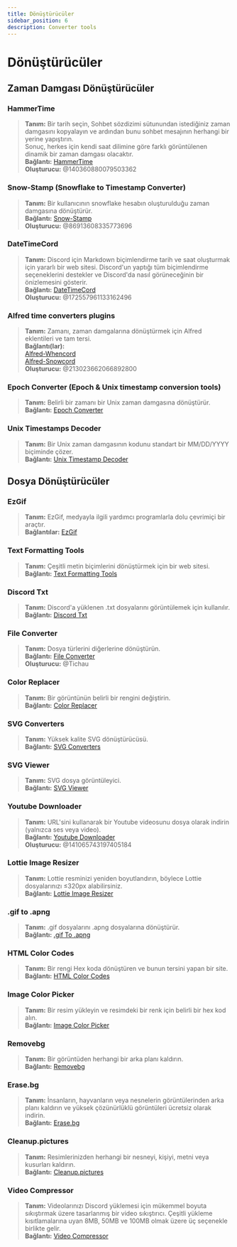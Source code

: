 ```yaml
---
title: Dönüştürücüler
sidebar_position: 6
description: Converter tools
---
```


# Dönüştürücüler
## Zaman Damgası Dönüştürücüler
### HammerTime
> __Tanım:__ Bir tarih seçin, Sohbet sözdizimi sütunundan istediğiniz zaman damgasını kopyalayın ve ardından bunu sohbet mesajının herhangi bir yerine yapıştırın. <br/>
Sonuç, herkes için kendi saat dilimine göre farklı görüntülenen dinamik bir zaman damgası olacaktır.   <br/>
__Bağlantı:__ [HammerTime](https://hammertime.djdavid98.art/)   <br/>
__Oluşturucu:__ @140360880079503362

### Snow-Stamp (Snowflake to Timestamp Converter) 
> __Tanım:__ Bir kullanıcının snowflake hesabın oluşturulduğu zaman damgasına dönüştürür.   <br/>
__Bağlantı:__ [Snow-Stamp](https://snowsta.mp/)   <br/>
__Oluşturucu:__ @86913608335773696

### DateTimeCord 
> __Tanım:__ Discord için Markdown biçimlendirme tarih ve saat oluşturmak için yararlı bir web sitesi. Discord'un yaptığı tüm biçimlendirme seçeneklerini destekler ve Discord'da nasıl görüneceğinin bir önizlemesini gösterir.   <br/>
__Bağlantı:__ [DateTimeCord](https://datetimecord.rauf.wtf/)  <br/>
__Oluşturucu:__ @172557961133162496

### Alfred time converters plugins
> __Tanım:__ Zamanı, zaman damgalarına dönüştürmek için Alfred eklentileri ve tam tersi.   <br/>
__Bağlantı(lar):__   <br/>
[Alfred-Whencord](https://github.com/HilbertGilbertson/alfred-whencord)   <br/>
[Alfred-Snowcord](https://github.com/HilbertGilbertson/alfred-snowcord)   <br/>
__Oluşturucu:__ @213023662066892800

### Epoch Converter (Epoch & Unix timestamp conversion tools)
> __Tanım:__ Belirli bir zamanı bir Unix zaman damgasına dönüştürür.   <br/>
__Bağlantı:__ [Epoch Converter](https://www.epochconverter.com/) 

### Unix Timestamps Decoder
> __Tanım:__ Bir Unix zaman damgasının kodunu standart bir MM/DD/YYYY biçiminde çözer.   <br/>
__Bağlantı:__ [Unix Timestamp Decoder](https://www.unixtimestamp.com/)

## Dosya Dönüştürücüler 

### EzGif
> __Tanım:__ EzGif, medyayla ilgili yardımcı programlarla dolu çevrimiçi bir araçtır.  <br/>
__Bağlantılar:__ [EzGif](https://ezgif.com)

### Text Formatting Tools
> __Tanım:__ Çeşitli metin biçimlerini dönüştürmek için bir web sitesi.   <br/>
__Bağlantı:__ [Text Formatting Tools](http://www.unit-conversion.info/texttools/)

### Discord Txt
> __Tanım:__ Discord'a yüklenen .txt dosyalarını görüntülemek için kullanılır.   <br/>
__Bağlantı:__ [Discord Txt](https://txt.discord.website/)

### File Converter
> __Tanım:__ Dosya türlerini diğerlerine dönüştürün.   <br/>
__Bağlantı:__ [File Converter](https://github.com/Tichau/FileConverter)   <br/>
__Oluşturucu:__ @Tichau

### Color Replacer
> __Tanım:__ Bir görüntünün belirli bir rengini değiştirin.  <br/>
__Bağlantı:__ [Color Replacer](https://www2.lunapic.com/editor/?action=replace-color)

### SVG Converters
> __Tanım:__ Yüksek kalite SVG dönüştürücüsü.  <br/>
__Bağlantı:__ [SVG Converters](https://picsvg.com/)

### SVG Viewer
> __Tanım:__ SVG dosya görüntüleyici.   <br/>
__Bağlantı:__ [SVG Viewer](https://www.svgviewer.dev/)

### Youtube Downloader
> __Tanım:__ URL'sini kullanarak bir Youtube videosunu dosya olarak indirin (yalnızca ses veya video). <br/>
__Bağlantı:__ [Youtube Downloader](http://youtube.tpcstld.me/) <br/>
__Oluşturucu:__ @141065743197405184

### Lottie Image Resizer
> __Tanım:__ Lottie resminizi yeniden boyutlandırın, böylece Lottie dosyalarınızı ≤320px alabilirsiniz.   <br/>
__Bağlantı:__ [Lottie Image Resizer](https://lottieresizer.tech/)

### .gif to .apng
> __Tanım:__ .gif dosyalarını .apng dosyalarına dönüştürür.   <br/>
__Bağlantı:__ [.gif To .apng](https://www.freeconvert.com/convert/gif-to-apng)

### HTML Color Codes
> __Tanım:__ Bir rengi Hex koda dönüştüren ve bunun tersini yapan bir site.   <br/>
__Bağlantı:__ [HTML Color Codes](https://htmlcolorcodes.com/)

### Image Color Picker
> __Tanım:__ Bir resim yükleyin ve resimdeki bir renk için belirli bir hex kod alın.   <br/>
__Bağlantı:__ [Image Color Picker](https://imagecolorpicker.com/)

### Removebg
 > __Tanım:__ Bir görüntüden herhangi bir arka planı kaldırın.   <br/>
 __Bağlantı:__ [Removebg](https://www.remove.bg/upload)

### Erase.bg
> __Tanım:__ İnsanların, hayvanların veya nesnelerin görüntülerinden arka planı kaldırın ve yüksek çözünürlüklü görüntüleri ücretsiz olarak indirin.   <br/>
__Bağlantı:__ [Erase.bg](https://www.erase.bg/)

### Cleanup.pictures
> __Tanım:__ Resimlerinizden herhangi bir nesneyi, kişiyi, metni veya kusurları kaldırın.   <br/>
__Bağlantı:__ [Cleanup.pictures](https://cleanup.pictures/)

### Video Compressor
> __Tanım:__ Videolarınızı Discord yüklemesi için mükemmel boyuta sıkıştırmak üzere tasarlanmış bir video sıkıştırıcı. Çeşitli yükleme kısıtlamalarına uyan 8MB, 50MB ve 100MB olmak üzere üç seçenekle birlikte gelir.   <br/>
__Bağlantı:__ [Video Compressor](https://8mb.video/)
